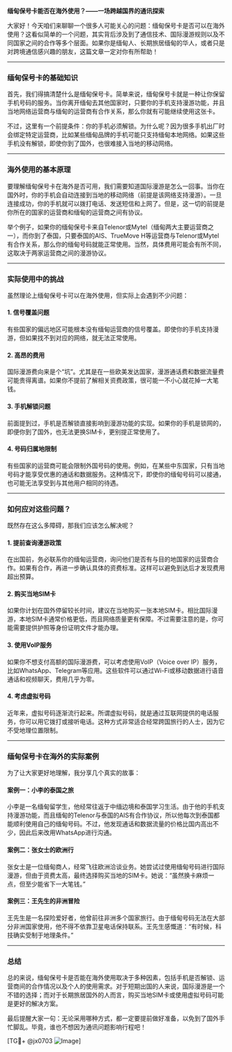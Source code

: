 **缅甸保号卡能否在海外使用？——一场跨越国界的通讯探索**

大家好！今天咱们来聊聊一个很多人可能关心的问题：缅甸保号卡是否可以在海外使用？这看似简单的一个问题，其实背后涉及到了通信技术、国际漫游规则以及不同国家之间的合作等多个层面。如果你是缅甸人、长期旅居缅甸的华人，或者只是对跨境通信感兴趣的朋友，这篇文章一定对你有所帮助！

---

### **缅甸保号卡的基础知识**
首先，我们得搞清楚什么是缅甸保号卡。简单来说，缅甸保号卡就是一种让你保留手机号码的服务。当你离开缅甸去其他国家时，只要你的手机支持漫游功能，并且当地网络运营商与缅甸的运营商有合作关系，那么你就有可能继续使用这张卡。

不过，这里有一个前提条件：你的手机必须解锁。为什么呢？因为很多手机出厂时会绑定特定运营商，比如某些缅甸品牌的手机可能只支持缅甸本地网络。如果这些手机没有解锁，即使你到了国外，也很难接入当地的移动网络。

---

### **海外使用的基本原理**
要理解缅甸保号卡在海外是否可用，我们需要知道国际漫游是怎么一回事。当你在国外时，你的手机会自动连接到当地的移动网络（前提是该网络支持漫游）。一旦连接成功，你的手机就可以拨打电话、发送短信和上网了。但是，这一切的前提是你所在的国家的运营商和缅甸的运营商之间有协议。

举个例子，如果你的缅甸保号卡来自Telenor或Mytel（缅甸两大主要运营商之一），而你到了泰国，只要泰国的AIS、TrueMove H等运营商与Telenor或Mytel有合作关系，那么你的缅甸号码就能正常使用。当然，具体费用可能会有所不同，这取决于两家运营商之间的漫游协议。

---

### **实际使用中的挑战**
虽然理论上缅甸保号卡可以在海外使用，但实际上会遇到不少问题：

#### **1. 信号覆盖问题**
有些国家的偏远地区可能根本没有缅甸运营商的信号覆盖。即使你的手机支持漫游，但如果找不到对应的网络，就无法正常使用。

#### **2. 高昂的费用**
国际漫游费向来是个“坑”。尤其是在一些欧美发达国家，漫游通话费和数据流量费可能贵得离谱。如果你不提前了解相关资费政策，很可能一不小心就花掉一大笔钱。

#### **3. 手机解锁问题**
前面提到过，手机是否解锁直接影响到漫游功能的实现。如果你的手机是锁网的，即便你到了国外，也无法更换SIM卡，更别提正常使用了。

#### **4. 号码归属地限制**
有些国家的运营商可能会限制外国号码的使用。例如，在某些中东国家，只有当地号码才能享受优惠的通话和数据服务。这种情况下，即使你的缅甸号码可以接通，也可能无法享受到与其他用户相同的待遇。

---

### **如何应对这些问题？**
既然存在这么多障碍，那我们应该怎么解决呢？

#### **1. 提前查询漫游政策**
在出国前，务必联系你的缅甸运营商，询问他们是否有与目的地国家的运营商合作。如果有合作，再进一步确认具体的资费标准。这样可以避免到达后才发现费用超出预算。

#### **2. 购买当地SIM卡**
如果你计划在国外停留较长时间，建议在当地购买一张本地SIM卡。相比国际漫游，本地SIM卡通常价格更低，而且网络质量更有保障。不过需要注意的是，你可能需要提供护照等身份证明文件才能办理。

#### **3. 使用VoIP服务**
如果你不想支付高额的国际漫游费，可以考虑使用VoIP（Voice over IP）服务，比如WhatsApp、Telegram等应用。这些软件可以通过Wi-Fi或移动数据进行语音通话和视频聊天，费用几乎为零。

#### **4. 考虑虚拟号码**
近年来，虚拟号码逐渐流行起来。所谓虚拟号码，就是通过互联网提供的电话服务，你可以用它拨打或接听电话。这种方式非常适合经常跨国旅行的人士，因为它不受地理位置限制。

---

### **缅甸保号卡在海外的实际案例**
为了让大家更好地理解，我分享几个真实的故事：

#### **案例一：小李的泰国之旅**
小李是一名缅甸留学生，他经常往返于中缅边境和泰国学习生活。由于他的手机支持漫游功能，而且缅甸的Telenor与泰国的AIS有合作协议，所以他每次到泰国都能顺利使用自己的缅甸号码。不过，他发现通话和数据流量的价格比国内高出不少，因此后来改用WhatsApp进行沟通。

#### **案例二：张女士的欧洲行**
张女士是一位缅甸商人，经常飞往欧洲洽谈业务。她尝试过使用缅甸号码进行国际漫游，但由于资费太高，最终选择购买当地的SIM卡。她说：“虽然换卡麻烦一点，但至少能省下一大笔钱。”

#### **案例三：王先生的非洲冒险**
王先生是一名探险爱好者，他曾前往非洲多个国家旅行。由于缅甸号码无法在大部分非洲国家使用，他不得不依靠卫星电话保持联系。王先生感慨道：“有时候，科技确实受制于地理条件。”

---

### **总结**
总的来说，缅甸保号卡是否能在海外使用取决于多种因素，包括手机是否解锁、运营商间的合作情况以及个人的使用需求。对于短期出国的人来说，国际漫游是一个不错的选择；而对于长期旅居国外的人而言，购买当地SIM卡或使用虚拟号码可能是更好的解决方案。

最后提醒大家一句：无论采用哪种方式，都一定要提前做好准备，以免到了国外手忙脚乱。毕竟，谁也不想因为通讯问题影响行程吧！

[TG💪+ @jx0703 ![Image](https://github.com/user-attachments/assets/dbca1d08-cadb-493c-b0ec-ad6f7a83f270)]